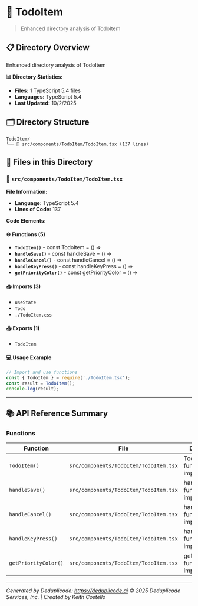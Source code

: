 # 📁 TodoItem

> Enhanced directory analysis of TodoItem

## 📋 Directory Overview

Enhanced directory analysis of TodoItem

**📊 Directory Statistics:**
- **Files:** 1 TypeScript 5.4 files
- **Languages:** TypeScript 5.4
- **Last Updated:** 10/2/2025

## 🗂 Directory Structure

```
TodoItem/
└── 📄 src/components/TodoItem/TodoItem.tsx (137 lines)
```

## 🎯 Files in this Directory

### 📄 `src/components/TodoItem/TodoItem.tsx`
**File Information:**
- **Language:** TypeScript 5.4
- **Lines of Code:** 137

**Code Elements:**

#### ⚙️ Functions (5)
- **`TodoItem()`** - const TodoItem = () =>
- **`handleSave()`** - const handleSave = () =>
- **`handleCancel()`** - const handleCancel = () =>
- **`handleKeyPress()`** - const handleKeyPress = () =>
- **`getPriorityColor()`** - const getPriorityColor = () =>

#### 📥 Imports (3)
- `useState`
- `Todo`
- `./TodoItem.css`

#### 📤 Exports (1)
- `TodoItem`

#### 💻 Usage Example
```ts
// Import and use functions
const { TodoItem } = require('./TodoItem.tsx');
const result = TodoItem();
console.log(result);
```

---

## 📚 API Reference Summary

### Functions
| Function | File | Description |
|----------|------|-------------|
| `TodoItem()` | `src/components/TodoItem/TodoItem.tsx` | TodoItem function implementation |
| `handleSave()` | `src/components/TodoItem/TodoItem.tsx` | handleSave function implementation |
| `handleCancel()` | `src/components/TodoItem/TodoItem.tsx` | handleCancel function implementation |
| `handleKeyPress()` | `src/components/TodoItem/TodoItem.tsx` | handleKeyPress function implementation |
| `getPriorityColor()` | `src/components/TodoItem/TodoItem.tsx` | getPriorityColor function implementation |

---

*Generated by Deduplicode: https://deduplicode.ai*
*© 2025 Deduplicode Services, Inc. | Created by Keith Costello*
